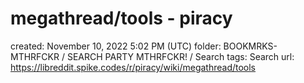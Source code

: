 # megathread/tools - piracy

created: November 10, 2022 5:02 PM (UTC)
folder: BOOKMRKS-MTHRFCKR / SEARCH PARTY MTHRFCKR! / Search
tags: Search
url: https://libreddit.spike.codes/r/piracy/wiki/megathread/tools